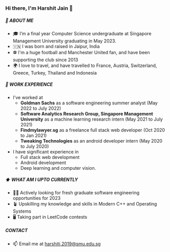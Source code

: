 ### Hi there, I'm Harshit Jain 👋

##### 📖  ABOUT ME
- 🎓 I’m a final year Computer Science undergraduate at Singapore Management University graduating in May 2023.
- 🇮🇳 I was born and raised in Jaipur, India 
- ⚽ I'm a huge football and Manchester United fan, and have been supporting the club since 2013
- 🌍 I love to travel, and have travelled to France, Austria, Switzerland, Greece, Turkey, Thailand and Indonesia

##### 💼 WORK EXPERIENCE
- I've worked at
  - <b>Goldman Sachs</b> as a software engineering summer analyst (May 2022 to July 2022)
  - <b>Software Analytics Research Group, Singapore Management University</b> as a machine learning research intern (May 2021 to July 2021)
  - <b>Findmylawyer.sg</b> as a freelance full stack web developer (Oct 2020 to Jan 2021)
  - <b>Tweaking Technologies</b> as an android developer intern (May 2020 to July 2020)
- I have significant experience in
  - Full stack web development 
  - Android development 
  - Deep learning and computer vision.
  
##### ⬆ WHAT AM I UPTO CURRENTLY
  - 👨‍💻 Actively looking for fresh graduate software engineering opportunities for 2023
  - 🪴 Upskilling my knowledge and skills in Modern C++ and Operating Systems
  - 🖥 Taking part in LeetCode contests

##### CONTACT
- 📫 Email me at harshitj.2019@smu.edu.sg 

<!---
harshitjain9/harshitjain9 is a ✨ special ✨ repository because its `README.md` (this file) appears on your GitHub profile.
You can click the Preview link to take a look at your changes.
--->
